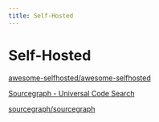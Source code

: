 ```yaml
---
title: Self-Hosted
---
```


# Self-Hosted

[awesome-selfhosted/awesome-selfhosted](https://github.com/awesome-selfhosted/awesome-selfhosted)

[Sourcegraph - Universal Code Search](https://about.sourcegraph.com/)

[sourcegraph/sourcegraph](https://github.com/sourcegraph/sourcegraph)
